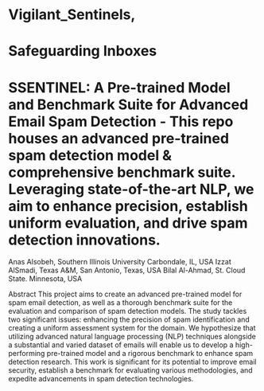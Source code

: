 # Vigilant_Sentinels, 
# Safeguarding Inboxes
# SSENTINEL: A Pre-trained Model and Benchmark Suite for Advanced Email Spam Detection - This repo houses an advanced pre-trained spam detection model &amp; comprehensive benchmark suite. Leveraging state-of-the-art NLP, we aim to enhance precision, establish uniform evaluation, and drive spam detection innovations. 

Anas Alsobeh, Southern Illinois University Carbondale, IL, USA
Izzat AlSmadi, Texas A&M, San Antonio, Texas, USA
Bilal Al-Ahmad, St. Cloud State. Minnesota, USA

Abstract 
This project aims to create an advanced pre-trained model for spam email detection, as well as a thorough benchmark suite for the evaluation and comparison of spam detection models. The study tackles two significant issues: enhancing the precision of spam identification and creating a uniform assessment system for the domain. We hypothesize that utilizing advanced natural language processing (NLP) techniques alongside a substantial and varied dataset of emails will enable us to develop a high-performing pre-trained model and a rigorous benchmark to enhance spam detection research. This work is significant for its potential to improve email security, establish a benchmark for evaluating various methodologies, and expedite advancements in spam detection technologies.
